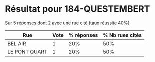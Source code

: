 # Résultat pour 184-QUESTEMBERT

Sur 5 réponses dont 2 avec une rue cité (taux réussite 40%)

| Rue | Vote | % réponses | % Nb rues cités|
|-----|------|------------|----------------|
| BEL AIR | 1 | 20% | 50%|
| LE PONT QUART | 1 | 20% | 50%|
